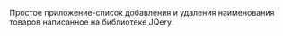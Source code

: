 Простое приложение-список добавления и удаления наименования товаров написанное на библиотеке JQery.
